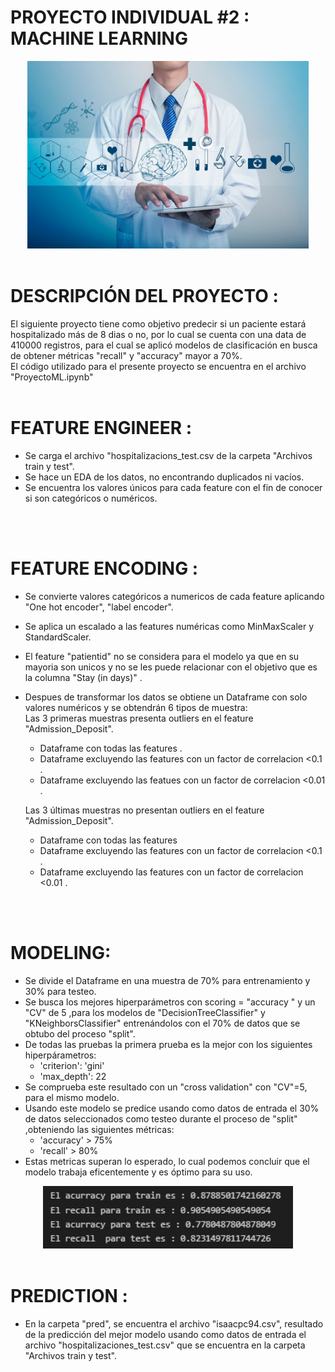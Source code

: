 # PROYECTO INDIVIDUAL #2 : MACHINE LEARNING


<p align="center">
<img src="https://raw.githubusercontent.com/isaacpc94/PI02_DATA05/main/images/MChospital.jpg"  height=300><br><br>

# DESCRIPCIÓN DEL PROYECTO :

El siguiente proyecto tiene como objetivo predecir si un paciente estará hospitalizado más de 8 dias o no, por lo cual se cuenta con una data de 410000 registros, para el cual se aplicó modelos de clasificación en busca de obtener métricas "recall" y "accuracy" mayor a 70%.
<br>
El código utilizado para el presente proyecto se encuentra en el archivo "ProyectoML.ipynb"
<br>
<br>

# FEATURE ENGINEER :

-  Se carga el archivo "hospitalizacions_test.csv de la carpeta "Archivos train y test".
-  Se hace un EDA de los datos, no encontrando duplicados ni vacíos.
-  Se encuentra los valores únicos para cada feature con el fin de conocer si son categóricos o numéricos.
<br>
<br>

# FEATURE ENCODING :

-  Se convierte valores categóricos a numericos de cada feature aplicando "One hot encoder", "label encoder".
-  Se aplica un escalado a las features numéricas como MinMaxScaler y StandardScaler.
-  El feature "patientid" no se considera para el modelo ya que en su mayoria son unicos y no se les puede relacionar con el objetivo que es la columna "Stay (in days)" .
-  Despues de transformar los datos se obtiene un Dataframe con solo valores numéricos y se obtendrán 6 tipos de muestra:<br>
    Las 3 primeras muestras presenta outliers en el feature "Admission_Deposit".
    - Dataframe con todas las features .
    - Dataframe excluyendo las features con un factor de correlacion <0.1 .
    - Dataframe excluyendo las featues con un factor de correlacion <0.01 .<br>

    Las 3 últimas muestras no presentan outliers en el feature "Admission_Deposit".
    - Dataframe con todas las features
    - Dataframe excluyendo las features con un factor de correlacion <0.1 .
    - Dataframe excluyendo las features con un factor de correlacion <0.01 .
<br>
<br>

# MODELING:
- Se divide el Dataframe en una muestra de 70% para entrenamiento y 30% para testeo.
- Se busca los mejores hiperparámetros con scoring = "accuracy " y un "CV" de 5  ,para los modelos de "DecisionTreeClassifier" y "KNeighborsClassifier" entrenándolos con el 70% de datos que se obtubo del proceso "split".
- De todas las pruebas la primera prueba es la mejor con los siguientes hiperpárametros:
    - 'criterion': 'gini' 
    - 'max_depth': 22
- Se comprueba este resultado con un "cross validation" con "CV"=5, para el mismo modelo.
- Usando este modelo se predice usando como datos de entrada el 30% de datos seleccionados como testeo durante el proceso de "split" ,obteniendo las siguientes métricas:
     - 'accuracy' > 75%
    - 'recall' > 80% 
- Estas metricas superan lo esperado, lo cual podemos concluir que el modelo trabaja eficentemente y es óptimo para su uso.
<p align="center">
<img src="https://raw.githubusercontent.com/isaacpc94/PI02_DATA05/main/images/resultadoML.jpg"  height=100>
<br><br>


# PREDICTION : 

- En la carpeta "pred", se encuentra el archivo "isaacpc94.csv", resultado de la predicción del mejor modelo usando como datos de entrada el archivo "hospitalizaciones_test.csv" que se encuentra en la carpeta "Archivos train y test".

